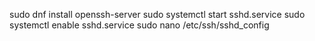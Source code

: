 sudo dnf install openssh-server
sudo systemctl start sshd.service
sudo systemctl enable sshd.service
sudo nano /etc/ssh/sshd_config